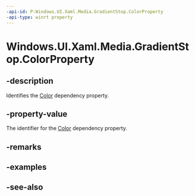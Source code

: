 ```yaml
---
-api-id: P:Windows.UI.Xaml.Media.GradientStop.ColorProperty
-api-type: winrt property
---
```


<!-- Property syntax
public Windows.UI.Xaml.DependencyProperty ColorProperty { get; }
-->

# Windows.UI.Xaml.Media.GradientStop.ColorProperty

## -description
Identifies the [Color](gradientstop_color.md) dependency property.



## -property-value
The identifier for the [Color](gradientstop_color.md) dependency property.

## -remarks

## -examples

## -see-also
